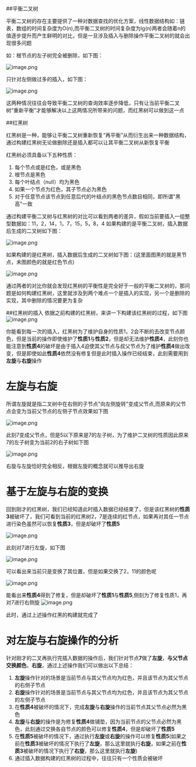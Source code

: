 ##平衡二叉树

平衡二叉树的存在主要提供了一种对数据查找的优化方案，线性数据结构如：链表，数组的时间复杂度为O(n),而平衡二叉树的时间复杂度为lg(n)两者会随着n的值逐步提升而产生鲜明的对比，但是一旦涉及插入与删除操作平衡二叉树的就会出现很多问题

如：根节点的左子树完全被删除，如下图：

![image.png](/.attachments/image-115bd689-8a02-4a2a-9480-f1c3004b9b2c.png)

只针对左侧做过多的插入，如下图：

![image.png](/.attachments/image-d3372578-e2c4-40ff-bfb7-ab42acb82105.png)

这两种情况往往会导致平衡二叉树的查询效率逐步降低，只有让当前平衡二叉树“重新平衡”才能够解决以上这两情况所带来的问题，而红黑树可以做到这一点

##红黑树

红黑树是一种，能够让平衡二叉树重新恢复“再平衡”从而衍生出来一种数据结构，通过构建红黑树无论做删除还是插入都可以让其平衡二叉树从新恢复平衡

红黑树必须具备以下五种性质：

1. 每个节点或是红色，或是黑色
2. 根节点是黑色
3. 每个叶结点（null）均为黑色
4. 如果一个节点为红色，其子节点必为黑色
5. 对于任意节点该节点到任意后代的叶结点的黑色节点数目相同，即所谓"黑高"一致

通过构建平衡二叉树与红黑树的对比可以看到两者的差异，假如当前要插入一组整型数据如：11，2，14，1，7，15，5，8，4
如果构建的是平衡二叉树，插入数据后生成的二叉树如下图：

![image.png](/.attachments/image-220ff11c-d1f4-4c77-8fc0-494e9b042e8a.png)

如果构建的是红黑树，插入数据后生成的二叉树如下图：(这里面图黑的就是黑节点，未图颜色的就是红色节点)

![image.png](/.attachments/image-1e12069b-24e2-437a-8f37-dd21361fb7e8.png)

通过两者的对比你就会发现红黑树的平衡性是完全好于一般的平衡二叉树的，那问题是如何构建红黑树，这里就涉及到两个难点一个是插入的实现，另一个是删除的实现，其中删除的情况要更为复杂

##红黑树的插入
依据之前构建的红黑树，来讲一下构建该红黑树的过程，如下图
![image.png](/.attachments/image-d64992bd-6fec-4c4b-a167-87428aac3039.png)

你能看到每一次的插入，红黑树为了维护自身的性质1，2会不断的去改变节点颜色，但是当前的操作即使维护了**性质1**与**性质2**，但是却无法维护**性质4**，此刻你也能注意到**性质4**的破坏是由于插入4迫使其父节点与叔父节点为了维护**性质4**做出改变，但是即使如此**性质4**依然没有修复但是此时插入操作已经结束，此刻需要用到**左旋**与**右旋**操作

# 左旋与右旋
所谓左旋就是指二叉树中在右侧的子节点"向左侧旋转"变成父节点,而原来的父节点会变为当前父节点的左侧子节点效果如下图

![image.png](/.attachments/image-22a5748f-6669-4cf6-ad82-af778c56f769.png)

此刻7变成父节点，但是5以下原来是7的左子树，为了维护二叉树的性质因此原来7的左子树变为当前2的右子树如下图

![image.png](/.attachments/image-fa73455d-9c9a-4476-9e6c-a0461fd8b102.png)

右旋与左旋恰好完全相反，根据左旋的概念就可以推导出右旋

# 基于左旋与右旋的变换
回到刚才的红黑树，我们已经知道此时插入数据已经结束了，但是该红黑树的**性质3**被破坏了，我们可看到当前的红黑树2，7是连续的红节点，如果再对其任一节点进行染色虽然可以恢复**性质3**，但是却破坏了**性质5**

![image.png](/.attachments/image-699a4adb-c410-436e-98e2-9afef5187dc2.png)

此刻对7进行左旋，如下图

![image.png](/.attachments/image-e05c30c4-07fc-4a14-a876-4e52987300f8.png)

可以看出来当前只是变换了其位置，但是如果交换了2，11的颜色呢

![image.png](/.attachments/image-1e97a3e2-8781-4788-86c3-a8bff4b218d7.png)

能看出来**性质4**得到了修复，但是却破坏了**性质1**与**性质5**,侧刻为了修复性质1，再对7进行右侧旋
![image.png](/.attachments/image-bb33656a-df96-473b-af16-ea006cf2437a.png)

此时，通过上述操作红黑的构建就完成了

# 对左旋与右旋操作的分析
针对刚才的二叉再执行完插入数据的操作后，我们针对节点**7**做了**左旋**，**与父节点交换颜色**，**右旋**，通过上述操作我们可以做出以下总结：
1. **左旋**操作针对的场景是当前节点与其父节点均为红色，并且该节点为其父节点的右侧子节点
2. **右旋**操作针对的场景是当前节点与其父节点均为红色，并且该节点为其父节点的左侧子节点
3. 在**性质4**被破坏的情况下，完成**左旋**与**右旋**操作的当前节点其父节点必然为黑色
4. **左旋**与**右旋**的操作是为修复**性质4**做铺垫，因为当前节点的父节点必然为黑色，此刻通过交换各自节点的颜色可以修复**性质4**，但是却破坏了**性质5**
5. 在**性质5**被破坏的情况下，通过执行**左旋**或**右旋**的操作可以修复**性质5**(如果之前在**性质3**被破坏的情况下执行了**左旋**，那么这里就执行**右旋**，如果之前在**性质3**被破坏的情况下执行了**右旋**，那么这里就执行**左旋**)
6. 通过插入数据构建的红黑树的过程中，往往只有一个性质会被破坏
